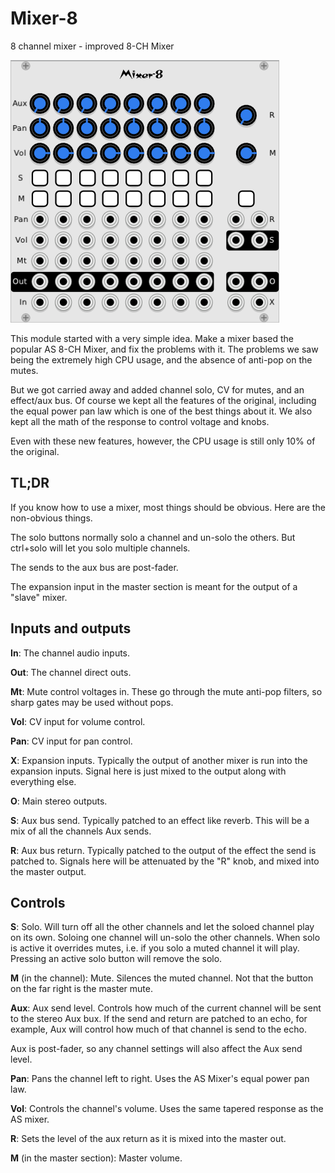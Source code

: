 # Mixer-8

8 channel mixer - improved 8-CH Mixer

![Mixer-8 Panel](./mixer-8.png)

This module started with a very simple idea. Make a mixer based the popular AS 8-CH Mixer, and fix the problems with it. The problems we saw being the extremely high CPU usage, and the absence of anti-pop on the mutes.

But we got carried away and added channel solo, CV for mutes, and an effect/aux bus. Of course we kept all the features of the original, including the equal power pan law which is one of the best things about it. We also kept all the math of the response to control voltage and knobs.

Even with these new features, however, the CPU usage is still only 10% of the original.

## TL;DR

If you know how to use a mixer, most things should be obvious. Here are the non-obvious things.

The solo buttons normally solo a channel and un-solo the others. But ctrl+solo will let you solo multiple channels.

The sends to the aux bus are post-fader.

The expansion input in the master section is meant for the output of a "slave" mixer.

## Inputs and outputs

**In**: The channel audio inputs.

**Out**: The channel direct outs.

**Mt**: Mute control voltages in. These go through the mute anti-pop filters, so sharp gates may be used without pops.

**Vol**: CV input for volume control.

**Pan**: CV input for pan control.

**X**: Expansion inputs. Typically the output of another mixer is run into the expansion inputs. Signal here is just mixed to the output along with everything else.

**O**: Main stereo outputs.

**S**: Aux bus send. Typically patched to an effect like reverb. This will be a mix of all the channels Aux sends.

**R**: Aux bus return. Typically patched to the output of the effect the send is patched to. Signals here will be attenuated by the "R" knob, and mixed into the master output.

## Controls

**S**: Solo. Will turn off all the other channels and let the soloed channel play on its own. Soloing one channel will un-solo the other channels. When solo is active it overrides mutes, i.e. if you solo a muted channel it will play. Pressing an active solo button will remove the solo.

**M** (in the channel): Mute. Silences the muted channel. Not that the button on the far right is the master mute.

**Aux**: Aux send level. Controls how much of the current channel will be sent to the stereo Aux bux. If the send and return are patched to an echo, for example, Aux will control how much of that channel is send to the echo.

Aux is post-fader, so any channel settings will also affect the Aux send level.

**Pan**: Pans the channel left to right. Uses the AS Mixer's equal power pan law.

**Vol**: Controls the channel's volume. Uses the same tapered response as the AS mixer.

**R**: Sets the level of the aux return as it is mixed into the master out.

**M** (in the master section): Master volume.
